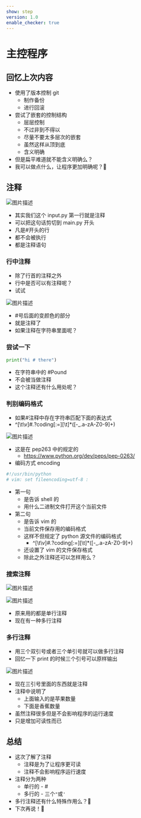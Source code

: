 ```yaml
---
show: step
version: 1.0
enable_checker: true
---
```


# 主控程序

## 回忆上次内容

- 使用了版本控制 git
  - 制作备份
  - 进行回滚
- 尝试了嵌套的控制结构
  - 层层控制
  - 不过非到不得以
  - 尽量不要太多层次的嵌套
  - 虽然这样从顶到底
  - 含义明确
- 但是扁平难道就不能含义明确么？
- 我可以做点什么，让程序更加明确呢？🤔

## 注释

![图片描述](https://doc.shiyanlou.com/courses/uid1190679-20210816-1629073134303)

- 其实我们这个 input.py 第一行就是注释
- 可以把这句话剪切到 main.py 开头
- 凡是#开头的行
- 都不会被执行
- 都是注释语句

### 行中注释

- 除了行首的注释之外
- 行中是否可以有注释呢？
- 试试

![图片描述](https://doc.shiyanlou.com/courses/uid1190679-20210816-1629073325120)

- #号后面的变颜色的部分
- 就是注释了
- 如果注释在字符串里面呢？

### 尝试一下

```python
print("hi # there")
```

- 在字符串中的 #Pound
- 不会被当做注释
- 这个注释还有什么用处呢？

### 判别编码格式

- 如果#注释中存在字符串匹配下面的表达式
- ^[\t\v]_#._?coding[:=][\t]\*([-_.a-zA-Z0-9]+)

![图片描述](https://doc.shiyanlou.com/courses/uid1190679-20210816-1629090337959)

- 这是在 pep263 中的规定的
  - https://www.python.org/dev/peps/pep-0263/
- 编码方式 encoding

```python
#!/usr/bin/python
# vim: set fileencoding=utf-8 :
```

- 第一句
  - 是告诉 shell 的
  - 用什么二进制文件打开这个当前文件
- 第二句
  - 是告诉 vim 的
  - 当前文件保存用的编码格式
  - 这样不但规定了 python 源文件的编码格式
    - ^[\t\v]_#._?coding[:=][\t]\*([-_.a-zA-Z0-9]+)
  - 还设置了 vim 的文件保存格式
  - 除此之外注释还可以怎样用么？

### 搜索注释

![图片描述](https://doc.shiyanlou.com/courses/uid1190679-20210816-1629073456147)

![图片描述](https://doc.shiyanlou.com/courses/uid1190679-20210816-1629073474197)

- 原来用的都是单行注释
- 现在有一种多行注释

### 多行注释

- 用三个双引号或者三个单引号就可以做多行注释
- 回忆一下 print 的时候三个引号可以原样输出

![图片描述](https://doc.shiyanlou.com/courses/uid1190679-20210816-1629091023751)

- 现在三引号里面的东西就是注释
- 注释中说明了
  - 上面输入的是苹果数量
  - 下面是香蕉数量
- 虽然注释很多但是不会影响程序的运行速度
- 只是增加可读性而已

## 总结

- 这次了解了注释
  - 注释是为了让程序更可读
  - 注释不会影响程序运行速度
- 注释分为两种
  - 单行的 - #
  - 多行的 - 三个`"`或`'`
- 多行注释还有什么特殊作用么？🤔
- 下次再说！👋
